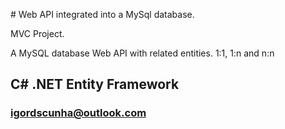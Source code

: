 ﻿﻿# Web API integrated into a MySql database.

MVC Project.

A MySQL database Web API with related entities. 1:1, 1:n and n:n

## C# .NET Entity Framework

### igordscunha@outlook.com
